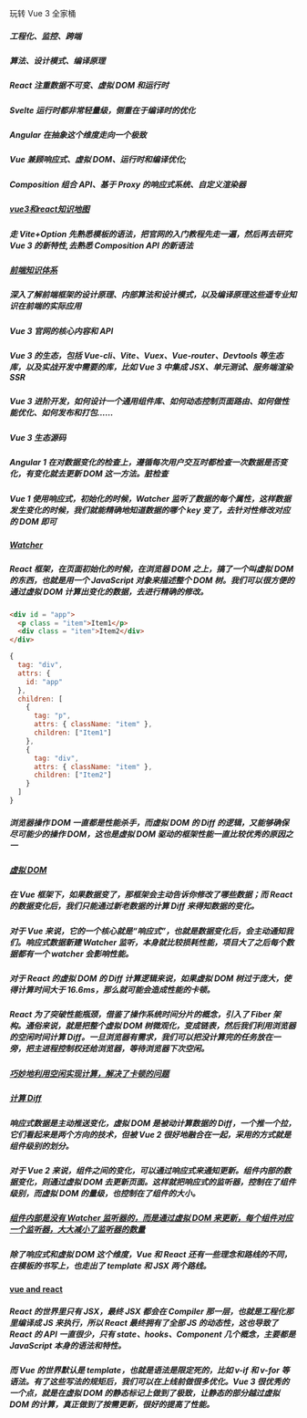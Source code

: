 玩转 Vue 3 全家桶
##### 工程化、监控、跨端
##### 算法、设计模式、编译原理
##### React 注重数据不可变、虚拟 DOM 和运行时
##### Svelte 运行时都非常轻量级，侧重在于编译时的优化
##### Angular 在抽象这个维度走向一个极致
##### Vue 兼顾响应式、虚拟 DOM、运行时和编译优化;
##### Composition 组合 API、基于 Proxy 的响应式系统、自定义渲染器
##### [vue3和react知识地图](https://static001.geekbang.org/resource/image/0a/be/0acf4884eccd8266a016c555651a09be.jpg?wh=6000x3000)
##### 走 Vite+Option 先熟悉模板的语法，把官网的入门教程先走一遍，然后再去研究 Vue 3 的新特性,去熟悉 Composition API 的新语法
##### [前端知识体系](https://static001.geekbang.org/resource/image/b8/95/b8fa99b00f432b7df6d3a292ec0a8095.jpg?wh=1624x1306)
##### 深入了解前端框架的设计原理、内部算法和设计模式，以及编译原理这些遥专业知识在前端的实际应用
##### Vue 3 官⽹的核⼼内容和 API
##### Vue 3 的⽣态，包括 Vue-cli、Vite、Vuex、Vue-router、Devtools 等生态库，以及实战开发中需要的库，比如 Vue 3 中集成 JSX、单元测试、服务端渲染 SSR
##### Vue 3 进阶开发，如何设计⼀个通用组件库、如何动态控制页面路由、如何做性能优化、如何发布和打包……
##### Vue 3 生态源码
##### Angular 1 在对数据变化的检查上，遵循每次用户交互时都检查一次数据是否变化，有变化就去更新 DOM 这一方法。脏检查
##### Vue 1 使用响应式，初始化的时候，Watcher 监听了数据的每个属性，这样数据发生变化的时候，我们就能精确地知道数据的哪个 key 变了，去针对性修改对应的 DOM 即可
##### [Watcher](https://static001.geekbang.org/resource/image/c8/0b/c8f234a40e63dbf86809f6885714b10b.jpg?wh=2540x1441)
##### React 框架，在页面初始化的时候，在浏览器 DOM 之上，搞了一个叫虚拟 DOM 的东西，也就是用一个 JavaScript 对象来描述整个 DOM 树。我们可以很方便的通过虚拟 DOM 计算出变化的数据，去进行精确的修改。
```html
<div id = "app">
  <p class = "item">Item1</p>
  <div class = "item">Item2</div>
</div>
```
```javascript
{
  tag: "div",
  attrs: {
    id: "app"
  },
  children: [
    {
      tag: "p",
      attrs: { className: "item" },
      children: ["Item1"]
    },
    {
      tag: "div",
      attrs: { className: "item" },
      children: ["Item2"]
    }
  ]
}
```
##### 浏览器操作 DOM 一直都是性能杀手，而虚拟 DOM 的 Diff 的逻辑，又能够确保尽可能少的操作 DOM，这也是虚拟 DOM 驱动的框架性能一直比较优秀的原因之一
##### [虚拟 DOM](https://static001.geekbang.org/resource/image/b2/b4/b262c52d5c353008715003fa263403b4.jpg?wh=1970x1445)
##### 在 Vue 框架下，如果数据变了，那框架会主动告诉你修改了哪些数据；而 React 的数据变化后，我们只能通过新老数据的计算 Diff 来得知数据的变化。
##### 对于 Vue 来说，它的一个核心就是“响应式”，也就是数据变化后，会主动通知我们。响应式数据新建 Watcher 监听，本身就比较损耗性能，项目大了之后每个数据都有一个 watcher 会影响性能。
##### 对于 React 的虚拟 DOM 的 Diff 计算逻辑来说，如果虚拟 DOM 树过于庞大，使得计算时间大于 16.6ms，那么就可能会造成性能的卡顿。
##### React 为了突破性能瓶颈，借鉴了操作系统时间分片的概念，引入了 Fiber 架构。通俗来说，就是把整个虚拟 DOM 树微观化，变成链表，然后我们利用浏览器的空闲时间计算 Diff。一旦浏览器有需求，我们可以把没计算完的任务放在一旁，把主进程控制权还给浏览器，等待浏览器下次空闲。
##### [巧妙地利用空闲实现计算，解决了卡顿的问题](https://static001.geekbang.org/resource/image/27/23/27dbe22e81ccc1cec8b35b4ee0a06f23.jpg?wh=2796x1564)
##### [计算 Diff](https://static001.geekbang.org/resource/image/22/6f/22b7606230e2920584387249a83db36f.jpg?wh=2358x806)
##### 响应式数据是主动推送变化，虚拟 DOM 是被动计算数据的 Diff，一个推一个拉，它们看起来是两个方向的技术，但被 Vue 2 很好地融合在一起，采用的方式就是组件级别的划分。
##### 对于 Vue 2 来说，组件之间的变化，可以通过响应式来通知更新。组件内部的数据变化，则通过虚拟 DOM 去更新页面。这样就把响应式的监听器，控制在了组件级别，而虚拟 DOM 的量级，也控制在了组件的大小。
##### [组件内部是没有 Watcher 监听器的，而是通过虚拟 DOM 来更新，每个组件对应一个监听器，大大减小了监听器的数量](https://static001.geekbang.org/resource/image/22/51/2237975345b4cf039a6cd733cd5be451.jpg?wh=7731x6528)
##### 除了响应式和虚拟 DOM 这个维度，Vue 和 React 还有一些理念和路线的不同，在模板的书写上，也走出了 template 和 JSX 两个路线。
#### [vue and react](https://static001.geekbang.org/resource/image/66/0f/669188c294d8e306072ef4273ec2630f.png?wh=1920x635)
##### React 的世界里只有 JSX，最终 JSX 都会在 Compiler 那一层，也就是工程化那里编译成 JS 来执行，所以 React 最终拥有了全部 JS 的动态性，这也导致了 React 的 API 一直很少，只有 state、hooks、Component 几个概念，主要都是 JavaScript 本身的语法和特性。
##### 而 Vue 的世界默认是 template，也就是语法是限定死的，比如 v-if 和 v-for 等语法。有了这些写法的规矩后，我们可以在上线前做很多优化。Vue 3 很优秀的一个点，就是在虚拟 DOM 的静态标记上做到了极致，让静态的部分越过虚拟 DOM 的计算，真正做到了按需更新，很好的提高了性能。